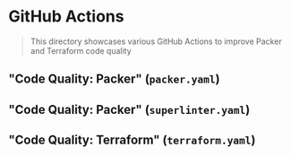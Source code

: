 # GitHub Actions

> This directory showcases various GitHub Actions to improve Packer and Terraform code quality

## "Code Quality: Packer" (`packer.yaml`)

## "Code Quality: Packer" (`superlinter.yaml`)

## "Code Quality: Terraform" (`terraform.yaml`)

